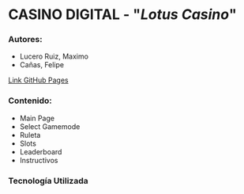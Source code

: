 # **CASINO DIGITAL - "*Lotus Casino*"**
### **Autores:**

- Lucero Ruiz, Maximo
- Cañas, Felipe

[Link GitHub Pages](https://ucc-labcompu2.github.io/proyecto2022-canas-lucero/)

### **Contenido:**

- Main Page
- Select Gamemode
- Ruleta
- Slots
- Leaderboard
- Instructivos

### **Tecnología Utilizada**



